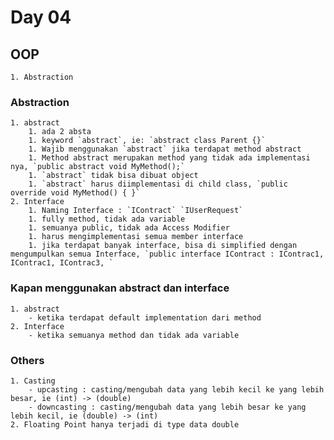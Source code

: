# Day 04

## OOP
    1. Abstraction


### Abstraction
    1. abstract
        1. ada 2 absta
        1. keyword `abstract`, ie: `abstract class Parent {}`
        1. Wajib menggunakan `abstract` jika terdapat method abstract
        1. Method abstract merupakan method yang tidak ada implementasi nya, `public abstract void MyMethod();`
        1. `abstract` tidak bisa dibuat object
        1. `abstract` harus diimplementasi di child class, `public override void MyMethod() { }`
    2. Interface
        1. Naming Interface : `IContract` `IUserRequest`
        1. fully method, tidak ada variable
        1. semuanya public, tidak ada Access Modifier 
        1. harus mengimplementasi semua member interface
        1. jika terdapat banyak interface, bisa di simplified dengan mengumpulkan semua Interface, `public interface IContract : IContrac1, IContrac1, IContrac3, `

### Kapan menggunakan abstract dan interface
    1. abstract
        - ketika terdapat default implementation dari method
    2. Interface
        - ketika semuanya method dan tidak ada variable

### Others
    1. Casting
        - upcasting : casting/mengubah data yang lebih kecil ke yang lebih besar, ie (int) -> (double)
        - downcasting : casting/mengubah data yang lebih besar ke yang lebih kecil, ie (double) -> (int)
    2. Floating Point hanya terjadi di type data double